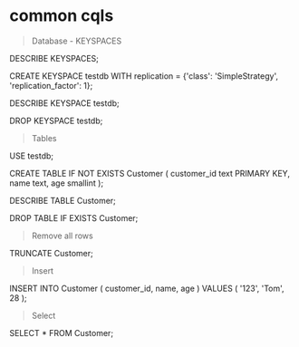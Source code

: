 # common cqls

> Database - KEYSPACES

DESCRIBE KEYSPACES;

CREATE KEYSPACE testdb WITH replication = {'class': 'SimpleStrategy', 'replication_factor': 1};

DESCRIBE KEYSPACE testdb;

DROP KEYSPACE testdb;

> Tables

USE testdb;

CREATE TABLE IF NOT EXISTS Customer (
customer_id text PRIMARY KEY,
name text,
age smallint
);

DESCRIBE TABLE Customer;

DROP TABLE IF EXISTS Customer;

> Remove all rows

TRUNCATE Customer;

> Insert

INSERT INTO Customer (
customer_id,
name,
age
)
VALUES (
'123',
'Tom',
28
);

> Select

SELECT * FROM Customer;
